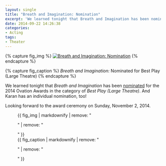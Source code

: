 ```yaml
---
layout: single
title: "Breath and Imagination: Nomination"
excerpt: 'We learned tonight that Breath and Imagination has been nominated for the 2014 Ovation Awards in the category of Best Play (Large Theatre).'
date: 2014-09-22 14:26:38
categories:
- Acting
tags:
- Theater
---
```

{% capture fig_img %}
[![Breath and Imagination: Nomination](https://farm5.staticflickr.com/4457/37531476746_33df0d94c8_o.jpg)](https://flic.kr/p/ZbwCsE)
{% endcapture %}

{% capture fig_caption %}
_Breath and Imagination:_ Nominated for Best Play (Large Theatre)
{% endcapture %}

We learned tonight that _Breath and Imagination_ has been [nominated](http://lastagealliance.com/ovation-awards-nominees-announced/) for the 2014 Ovation Awards in the category of *Best Play (Large Theatre)*. And Karan has an individual nomination, too!

Looking forward to the award ceremony on Sunday, November&nbsp;2, 2014.

<figure>
  {{ fig_img | markdownify | remove: "<p>" | remove: "</p>" }}
  <figcaption>{{ fig_caption | markdownify | remove: "<p>" | remove: "</p>" }}</figcaption>
</figure>
